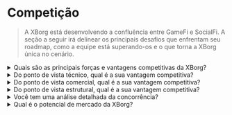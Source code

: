 # Competição

> A XBorg está desenvolvendo a confluência entre GameFi e SocialFi. A seção a seguir irá delinear os principais desafios que enfrentam seu roadmap, como a equipe está superando-os e o que torna a XBorg única no cenário.

<details>

<summary>Quais são as principais forças e vantagens competitivas da XBorg?</summary>

**Rede**

O crescimento e expansão da XBorg são impulsionados por uma rede de conselheiros e investidores influentes na indústria de jogos e esports. A XBorg Ventures se baseia nessa rede conectando a equipe com as principais blockchains e desenvolvedores de jogos, permitindo que eles criem produtos inovadores e empolgantes.

#### Comunidade

A comunidade da XBorg é composta por mais de 10.000 jogadores ativos, construtores e investidores de GameFi. O conselho e o sistema de governança incluem algumas das mentes mais brilhantes da Web3, garantindo que a XBorg esteja sempre na vanguarda da tecnologia de jogos.

#### Esports e Legitimidade

Como a principal organização de esports da Web3, a XBorg é patrocinada pela Brave Software e classificada em primeiro lugar nos títulos de esports da Web3 mais competitivos. A XBorg é responsável por criar a Xtreme Championship Series (XCS), a primeira e maior liga de esports da Web3.

#### SwissBorg

A XBorg também é auxiliada pela SwissBorg, uma startup que alcançou sucesso com 700.000 usuários. Com contato próximo com executivos de alto escalão, a SwissBorg auxilia no roadmap, execução de produtos e networking. A XBorg deve muito de seu sucesso ao apoio e orientação da SwissBorg.

</details>

<details>

<summary>Do ponto de vista técnico, qual é a sua vantagem competitiva?</summary>

Do ponto de vista tecnológico, a implementação de uma rede de credenciais no âmbito dos jogos é uma inovação verdadeiramente distintiva. No entanto, é semelhante ao protocolo Lens, que usa dados sociais para construir uma rede. Nossa plataforma, por outro lado, utiliza dados de jogos para estabelecer uma rede de dados específica para jogos. Enquanto outros empreendimentos, como Galxe, focaram na construção de uma rede de credenciais, eles não têm o mesmo foco dedicado aos jogos.

Nossos avanços tecnológicos podem ser atribuídos à nossa integração habilidosa de dados de jogos por meio de várias plataformas de distribuição (incluindo, mas não se limitando a Steam, FaceIt e Riot Games) e à criação de integrações personalizadas de API com jogos. Para diferenciar ainda mais nossa plataforma, desenvolvemos aplicativos proprietários sobre a rede, como o aplicativo de engajamento de fãs, comunidades de jogos descentralizadas e o soulbound launchpad, contribuindo para nossa rede de credenciais única.

</details>

<details>

<summary>Do ponto de vista comercial, qual é a sua vantagem competitiva?</summary>

Adotando uma perspectiva comercial, nosso principal objetivo é integrar perfeitamente nossa ampla rede de credenciais com as principais equipes de esports. Através de nossas colaborações ilustres com grandes atores da indústria de esports, como a TeamBDS, demonstramos nossa habilidade singular de forjar parcerias frutíferas. Além disso, a XBorg é fortalecida pelo apoio inabalável da SwissBorg, o que fortalece nossa posição e eleva nossa credibilidade dentro da indústria.

Além disso, a comunidade da XBorg pode ser comparada a uma guilda, onde nossa vantagem distintiva reside em nosso nível incomparável de competitividade. A XBorg reina suprema como a principal comunidade de jogos da Web3 em termos de competitividade, nos distinguindo de outras guildas como Polemos, IndieGG, YGG e outras.

</details>

<details>

<summary>Do ponto de vista estrutural, qual é a sua vantagem competitiva?</summary>

A XBorg é apoiada por uma comunidade ávida de jogadores, o que nos permite construir produtos para nossa base de usuários e buscar feedback rápido, facilitando o desenvolvimento de produtos.

Também pretendemos operar de forma descentralizada, o que garantirá a máxima alinhamento entre os detentores de XBG e o protocolo. O sucesso e o crescimento da XBorg são fortemente influenciados por sua comunidade de jogadores. Reconhecemos a importância de construir produtos que atendam às necessidades e interesses de nossos usuários. Ao aproveitar nossa comunidade, somos capazes de receber feedback rapidamente e iterar em nossos produtos, resultando em experiências mais significativas para nossos usuários.

Além disso, acreditamos que operar de forma descentralizada trará um maior nível de alinhamento entre os detentores de tokens XBG e o protocolo. Esse alinhamento permitirá uma melhor compreensão da visão de longo prazo, metas e prioridades do protocolo. Significa também que os detentores de tokens tomarão as decisões de governança com um interesse em comum no sucesso do protocolo. No final, isso levará a uma comunidade mais engajada e capacitada, disposta a participar do processo de tomada de decisão e impulsionar a direção futura da XBorg.

</details>

<details>

<summary>Você tem uma análise detalhada da concorrência?</summary>

Na Web3, não percebemos concorrentes, mas sim colaboradores, pois acreditamos em ecossistemas componíveis e interoperáveis. No cenário da Web3, o conceito de competição é substituído pela colaboração, fundamentada na crença fundamental no poder de ecossistemas componíveis e interoperáveis. Temos vários ecossistemas trabalhando em primitivas semelhantes, alguns dos quais já estão colaborando de perto com a XBorg.

#### Dados e Social

* [Lens Protocol](https://lens.xyz/) é um gráfico de dados componível que permite aos usuários possuir e monetizar seus dados. A XBorg aborda uma primitiva semelhante, mas no âmbito dos dados de jogos. Está sendo discutida uma colaboração próxima com a Lens.
* [Galxe](https://galxe.com/) está construindo uma rede de credenciais com base em credenciais on-chain e off-chain.
* [Quest3](https://questn.com/) é um sistema de busca para engajamento e comunidades.

#### Infraestrutura GameFi

* [Chiliz](https://www.chiliz.com/) é o criador de Fan Tokens e uma infraestrutura Web3 para esportes e entretenimento.
* [Polemos](https://polemos.io/) é uma comunidade e protocolo GameFi que permite aos jogadores alavancar seus NFTs.
* [MatchBox](https://www.matchboxdao.com/) é uma ferramenta de construção de ecossistema DAO para jogos on-chain.

</details>

<details>

<summary>Qual é o potencial de mercado da XBorg?</summary>

O potencial de mercado dos jogos, esports e identidades digitais é vasto e está em rápido crescimento. A indústria de jogos sozinha está projetada para atingir um valor global de US$ 295 bilhões até 2026, impulsionada pela crescente popularidade dos jogos para dispositivos móveis, esports e adoção de tecnologias de realidade virtual e aumentada.

Os esports, ou jogos competitivos de vídeo, também estão experimentando um crescimento explosivo, com receitas esperadas para atingir US$ 1,1 bilhão em 2021, e a audiência global de esports projetada para ultrapassar 580 milhões até 2023. Este mercado deve crescer à medida que mais empresas e marcas investem em patrocínios de esports e jogos.

As identidades digitais também estão se tornando cada vez mais importantes na indústria de jogos e esports. Com o surgimento da tecnologia blockchain e dos tokens não fungíveis (NFTs), os jogadores agora podem possuir e negociar ativos únicos dentro do jogo, criando novas oportunidades de receita e investimento. Além disso, as identidades digitais estão sendo usadas para verificar as identidades dos jogadores e garantir um jogo justo nos esports, além de personalizar as experiências de jogo e fornecer acesso seguro às contas dos usuários.

Em geral, o potencial de mercado dos jogos, esports e identidades digitais é vasto e diversificado, e espera-se que continue a crescer e evoluir à medida que a tecnologia e as preferências dos consumidores mudam.

</details>